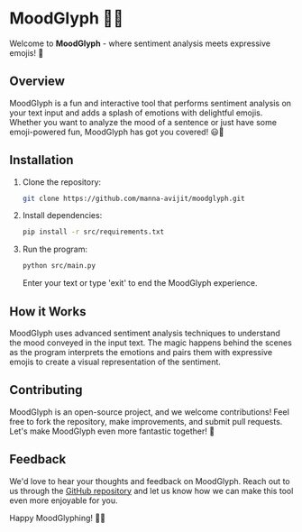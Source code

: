 # MoodGlyph 🌈😊

Welcome to **MoodGlyph** - where sentiment analysis meets expressive emojis! 🚀

## Overview

MoodGlyph is a fun and interactive tool that performs sentiment analysis on your text input and adds a splash of emotions with delightful emojis. Whether you want to analyze the mood of a sentence or just have some emoji-powered fun, MoodGlyph has got you covered! 😃🤖

## Installation

1. Clone the repository:

   ```bash
   git clone https://github.com/manna-avijit/moodglyph.git
   ```
   
2. Install dependencies:
   
   ```bash
   pip install -r src/requirements.txt
   ``` 
   
3. Run the program: 

   ```bash
   python src/main.py
   ```
   Enter your text or type 'exit' to end the MoodGlyph experience.
   
## How it Works

MoodGlyph uses advanced sentiment analysis techniques to understand the mood conveyed in the input text. The magic happens behind the scenes as the program interprets the emotions and pairs them with expressive emojis to create a visual representation of the sentiment.

## Contributing

MoodGlyph is an open-source project, and we welcome contributions! Feel free to fork the repository, make improvements, and submit pull requests. Let's make MoodGlyph even more fantastic together! 🌟

## Feedback

We'd love to hear your thoughts and feedback on MoodGlyph. Reach out to us through the [GitHub repository](https://github.com/manna-avijit/moodglyph.git) and let us know how we can make this tool even more enjoyable for you.

Happy MoodGlyphing! 🎉😄
